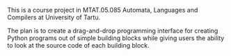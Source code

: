 This is a course project in MTAT.05.085 Automata, Languages and Compilers at University of Tartu.

The plan is to create a drag-and-drop programming interface for creating Python programs out of simple building blocks while giving users the ability to look at the source code of each building block.
